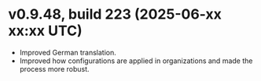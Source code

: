 # v0.9.48, build 223 (2025-06-xx xx:xx UTC)
- Improved German translation.
- Improved how configurations are applied in organizations and made the process more robust.